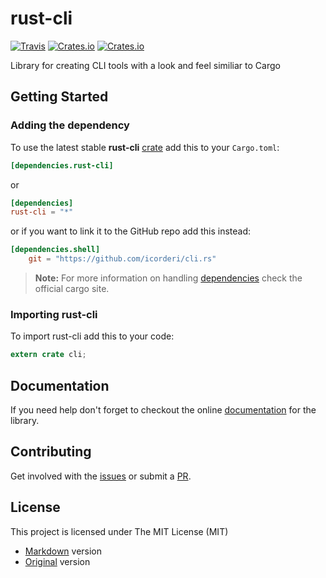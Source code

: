 # rust-cli
[![Travis](https://img.shields.io/travis/icorderi/cli.rs.svg)](https://travis-ci.org/icorderi/cli.rs)
[![Crates.io](https://img.shields.io/crates/v/rust-cli.svg)](https://crates.io/crates/rust-cli)
[![Crates.io](https://img.shields.io/crates/l/rust-cli.svg)](https://github.com/icorderi/cli.rs/blob/master/LICENSE/mit.md)

Library for creating CLI tools with a look and feel similiar to Cargo

## Getting Started

### Adding the dependency

To use the latest stable **rust-cli** [crate] add this to your `Cargo.toml`:

```toml
[dependencies.rust-cli]
```

or

```toml
[dependencies]
rust-cli = "*"
```

or if you want to link it to the GitHub repo add this instead:

```toml
[dependencies.shell]
    git = "https://github.com/icorderi/cli.rs"
```

> **Note:** For more information on handling [dependencies] check the official cargo site.

[crate]: https://crates.io/crates/rust-cli
[dependencies]: http://doc.crates.io/guide.html#adding-dependencies

### Importing rust-cli

To import rust-cli add this to your code:

```rust
extern crate cli;
```

## Documentation

If you need help don't forget to checkout the online [documentation] for the library.

[documentation]: http://icorderi.github.io/cli.rs/doc/rust-cli

## Contributing

Get involved with the [issues] or submit a [PR].

[issues]: https://github.com/icorderi/cli.rs/issues
[PR]: https://github.com/icorderi/cli.rs/pulls

## License

This project is licensed under The MIT License (MIT)
* [Markdown](LICENSE/mit.md) version
* [Original](LICENSE/mit.txt) version